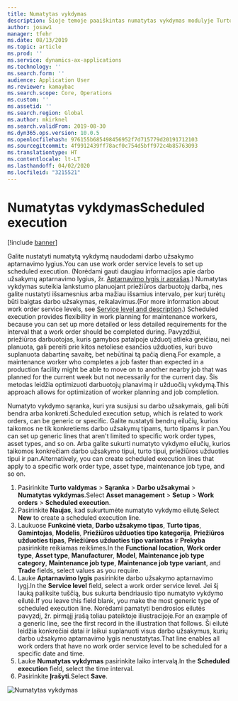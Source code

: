```yaml
---
title: Numatytas vykdymas
description: Šioje temoje paaiškintas numatytas vykdymas modulyje Turto valdymas.
author: josaw1
manager: tfehr
ms.date: 08/13/2019
ms.topic: article
ms.prod: ''
ms.service: dynamics-ax-applications
ms.technology: ''
ms.search.form: ''
audience: Application User
ms.reviewer: kamaybac
ms.search.scope: Core, Operations
ms.custom: ''
ms.assetid: ''
ms.search.region: Global
ms.author: mkirknel
ms.search.validFrom: 2019-08-30
ms.dyn365.ops.version: 10.0.5
ms.openlocfilehash: 976155b685498456952f7d715779d20191712103
ms.sourcegitcommit: 4f9912439ff78acf0c754d5bff972c4b85763093
ms.translationtype: HT
ms.contentlocale: lt-LT
ms.lasthandoff: 04/02/2020
ms.locfileid: "3215521"
---
```

# <a name="scheduled-execution"></a><span data-ttu-id="2dc54-103">Numatytas vykdymas</span><span class="sxs-lookup"><span data-stu-id="2dc54-103">Scheduled execution</span></span>

[!include [banner](../../includes/banner.md)]

 

<span data-ttu-id="2dc54-104">Galite nustatyti numatytą vykdymą naudodami darbo užsakymo aptarnavimo lygius.</span><span class="sxs-lookup"><span data-stu-id="2dc54-104">You can use work order service levels to set up scheduled execution.</span></span> <span data-ttu-id="2dc54-105">(Norėdami gauti daugiau informacijos apie darbo užsakymų aptarnavimo lygius, žr. [Aptarnavimo lygis ir aprašas](service-level-and-description.md).) Numatytas vykdymas suteikia lankstumo planuojant priežiūros darbuotojų darbą, nes galite nustatyti išsamesnius arba mažiau išsamius intervalo, per kurį turėtų būti baigtas darbo užsakymas, reikalavimus.</span><span class="sxs-lookup"><span data-stu-id="2dc54-105">(For more information about work order service levels, see [Service level and description](service-level-and-description.md).) Scheduled execution provides flexibility in work planning for maintenance workers, because you can set up more detailed or less detailed requirements for the interval that a work order should be completed during.</span></span> <span data-ttu-id="2dc54-106">Pavyzdžiui, priežiūros darbuotojas, kuris gamybos patalpoje užduotį atlieka greičiau, nei planuota, gali pereiti prie kitos netoliese esančios užduoties, kuri buvo suplanuota dabartinę savaitę, bet nebūtinai tą pačią dieną.</span><span class="sxs-lookup"><span data-stu-id="2dc54-106">For example, a maintenance worker who completes a job faster than expected in a production facility might be able to move on to another nearby job that was planned for the current week but not necessarily for the current day.</span></span> <span data-ttu-id="2dc54-107">Šis metodas leidžia optimizuoti darbuotojų planavimą ir užduočių vykdymą.</span><span class="sxs-lookup"><span data-stu-id="2dc54-107">This approach allows for optimization of worker planning and job completion.</span></span>

<span data-ttu-id="2dc54-108">Numatyto vykdymo sąranka, kuri yra susijusi su darbo užsakymais, gali būti bendra arba konkreti.</span><span class="sxs-lookup"><span data-stu-id="2dc54-108">Scheduled execution setup, which is related to work orders, can be generic or specific.</span></span> <span data-ttu-id="2dc54-109">Galite nustatyti bendrų eilučių, kurios taikomos ne tik konkretiems darbo užsakymų tipams, turto tipams ir pan.</span><span class="sxs-lookup"><span data-stu-id="2dc54-109">You can set up generic lines that aren't limited to specific work order types, asset types, and so on.</span></span> <span data-ttu-id="2dc54-110">Arba galite sukurti numatyto vykdymo eilučių, kurios taikomos konkrečiam darbo užsakymo tipui, turto tipui, priežiūros užduoties tipui ir pan.</span><span class="sxs-lookup"><span data-stu-id="2dc54-110">Alternatively, you can create scheduled execution lines that apply to a specific work order type, asset type, maintenance job type, and so on.</span></span>

1. <span data-ttu-id="2dc54-111">Pasirinkite **Turto valdymas** \> **Sąranka** \> **Darbo užsakymai** \> **Numatytas vykdymas**.</span><span class="sxs-lookup"><span data-stu-id="2dc54-111">Select **Asset management** \> **Setup** \> **Work orders** \> **Scheduled execution**.</span></span>
2. <span data-ttu-id="2dc54-112">Pasirinkite **Naujas**, kad sukurtumėte numatyto vykdymo eilutę.</span><span class="sxs-lookup"><span data-stu-id="2dc54-112">Select **New** to create a scheduled execution line.</span></span>
3. <span data-ttu-id="2dc54-113">Laukuose **Funkcinė vieta**, **Darbo užsakymo tipas**, **Turto tipas**, **Gamintojas**, **Modelis**, **Priežiūros užduoties tipo kategorija**, **Priežiūros užduoties tipas**, **Priežiūros užduoties tipo variantas** ir **Prekyba** pasirinkite reikiamas reikšmes.</span><span class="sxs-lookup"><span data-stu-id="2dc54-113">In the **Functional location**, **Work order type**, **Asset type**, **Manufacturer**, **Model**, **Maintenance job type category**, **Maintenance job type**, **Maintenance job type variant**, and **Trade** fields, select values as you require.</span></span>
4. <span data-ttu-id="2dc54-114">Lauke **Aptarnavimo lygis** pasirinkite darbo užsakymo aptarnavimo lygį.</span><span class="sxs-lookup"><span data-stu-id="2dc54-114">In the **Service level** field, select a work order service level.</span></span> <span data-ttu-id="2dc54-115">Jei šį lauką paliksite tuščią, bus sukurta bendriausio tipo numatyto vykdymo eilutė.</span><span class="sxs-lookup"><span data-stu-id="2dc54-115">If you leave this field blank, you make the most generic type of scheduled execution line.</span></span> <span data-ttu-id="2dc54-116">Norėdami pamatyti bendrosios eilutės pavyzdį, žr. pirmąjį įrašą toliau pateiktoje iliustracijoje.</span><span class="sxs-lookup"><span data-stu-id="2dc54-116">For an example of a generic line, see the first record in the illustration that follows.</span></span> <span data-ttu-id="2dc54-117">Ši eilutė leidžia konkrečiai datai ir laikui suplanuoti visus darbo užsakymus, kurių darbo užsakymo aptarnavimo lygis nenustatytas.</span><span class="sxs-lookup"><span data-stu-id="2dc54-117">That line enables all work orders that have no work order service level to be scheduled for a specific date and time.</span></span>
5. <span data-ttu-id="2dc54-118">Lauke **Numatytas vykdymas** pasirinkite laiko intervalą.</span><span class="sxs-lookup"><span data-stu-id="2dc54-118">In the **Scheduled execution** field, select the time interval.</span></span>
6. <span data-ttu-id="2dc54-119">Pasirinkite **Įrašyti**.</span><span class="sxs-lookup"><span data-stu-id="2dc54-119">Select **Save**.</span></span>

![Numatytas vykdymas](media/20-setup-for-work-orders.png)
